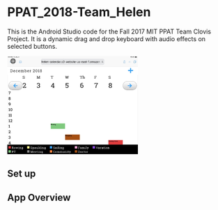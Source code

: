 # PPAT_2018-Team_Helen

This is the Android Studio code for the Fall 2017 MIT PPAT Team Clovis Project. It is a dynamic drag and drop keyboard with audio effects on selected buttons.

<img src="./helen.JPG" width="300">

## Set up

## App Overview

